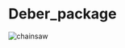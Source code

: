 # Deber_package

![chainsaw](https://github.com/SandovalBrandon1027/Deber_package/assets/117743657/45a17487-7616-44de-a6cb-34432d8233ef)


